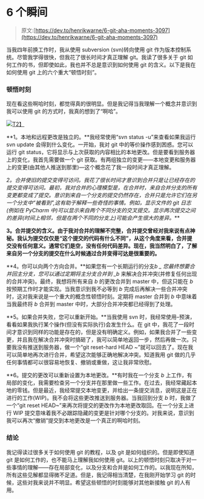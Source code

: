 # 6 个瞬间

> 原文:[https://dev.to/henrikwarne/6-git-aha-moments-3097](https://dev.to/henrikwarne/6-git-aha-moments-3097)

当我四年前换工作时，我从使用 subversion (svn)转向使用 git 作为版本控制系统。尽管我学得很快，但我花了很长时间才真正理解 git。我读了很多关于 git 如何工作的书，但即使如此，我也并不总是意识到如何使用 git 的含义。以下是我在如何使用 git 上的六个重大“顿悟时刻”。

### [](#aha-moments)顿悟时刻

现在看这些啊哈时刻，都觉得真的很明显。但是我记得当我理解一个概念并意识到我可以使用 git 的方式时，我真的想到了“啊哈”。

[![](../Images/26b07c6195336b83a8eae85b10a86220.png)T2】](https://henrikwarne1.files.wordpress.com/2018/06/dscf6999.jpg)

**1。本地和远程更改是独立的。**我经常使用“svn status -u”来查看如果我运行 svn update 会得到什么变化。一开始，我对 git 中的等价操作感到困惑。您可以运行 git status，它将显示与上次获取的内容相比的本地更改。但是要看到服务器上的变化，我首先需要做一个 git 获取。有两组独立的变更——本地变更和服务器上的变更(由其他人推送到那里)—这个概念花了我一段时间才真正理解。

**2。合并使旧的提交变得可访问。我花了很长时间才意识到合并只是让已经存在的提交变得可访问。最初，我对合并的心理模型是，在合并时，来自合并分支的所有变更都变成了提交*。意识到来自一个分支的提交仍然存在，合并只是允许它们在另一个分支中“被看到”,这有助于解释一些奇怪的事情。例如，显示文件的 git 日志(例如在 PyCharm 中)可以显示来自两个不同分支的交叉提交。显示两次提交之间的差异(时间上相邻，但是在两个不同的分支上)可能会产生很大的差异。***

**3。合并提交的含义。由于我对合并的理解不完整，合并提交曾经对我来说有点神秘。我认为提交仅仅是“这个提交的代码有什么不同”，从这个角度来看，合并提交没有任何意义。通常它们是空，没有任何代码差异。现在，我当然明白了，了解来自另一个分支的提交在什么时候通过合并变得可达是很重要的。**

**4。你可以向两个方向合并。**如果您有一个长期运行的分支*b _ 您最终想要合并回主分支，您可以通过定期将主分支合并到 _b* 来解决合并冲突(并修复任何出现的合并冲突)。最终，我想将所有来自 *b* 的更改合并到 master 中，但这只能在 *b* 按预期工作时才能实现。当我意识到我不必等到 *b* 完成后再解决一些合并冲突时，这对我来说是一个重大的概念性顿悟时刻。定期将 master 合并到 *b* 中意味着当我最终将 *b* 合并到 master 中时，大部分合并冲突都已经得到了处理。

**5。如果合并失败，您可以重新开始。**当我使用 svn 时，我经常使用–预演，看看如果我执行某个操作(但没有实际执行)会发生什么。在 git 中，我花了一段时间才意识到同样的功能是存在的，但是没有明确定义。例如，如果我合并了一些变更，并且我在解决合并冲突时搞砸了，我可以简单地返回一步，然后再做一次。只要我没有推送到服务器，做一个“git reset-hard HEAD ~”就可以回去了。现在我可以简单地再次进行合并，希望这次能够正确地解决冲突。知道我用 git 做的几乎任何事情都可以很容易地恢复、撤销或重做，这让我非常欣慰。

**6。提交的更改可以重新设置为本地更改。**有时我在一个分支 *b* 上工作，有局部的变化，我需要检查另一个分支并在那里做一些工作。在过去，我经常藏起本地的零钱。但是最近，我经常提交本地变更，并给出一条提交消息，说明这是正在进行的工作(WIP)。我不会将这些更改推送到服务器。当我回到分支 *b* 时，我做了一个“git reset HEAD~”来再次将提交的更改作为本地更改取回。在一个分支上进行 WIP 提交意味着我不必跟踪隐藏的变更是针对哪个分支的。对我来说，意识到我可以再次“撤销”提交到本地更改是一个真正的啊哈时刻。

### [](#conclusion)结论

我记得读过很多关于如何使用 git 的教程，以及 git 是如何组织的。但是即使知道 git 是如何工作的，也不能马上理解我如何使用 git。以上的顿悟时刻只取决于对一些事情的理解——存在局部变化，以及分支和合并是如何工作的。以我现在所知，所有这些见解都显得微不足道。但是，我记得相当清楚，在我刚开始学习 git 的时候，这些对我来说并不明显。希望这些顿悟的时刻能够对其他新接触 git 的人有用。